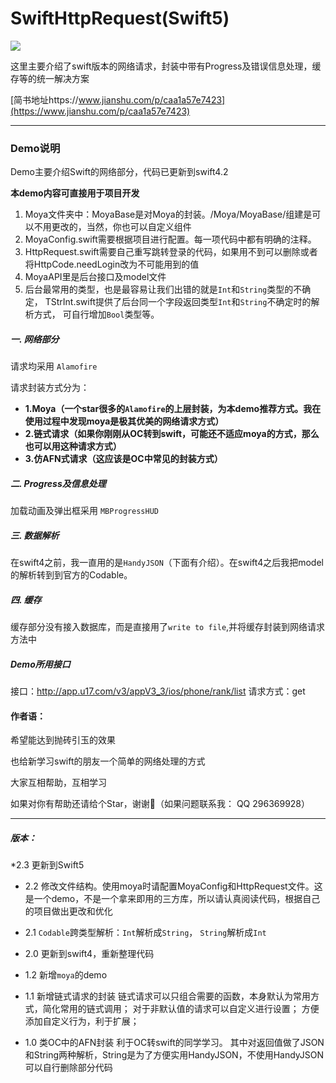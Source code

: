# SwiftHttpRequest(Swift5)
![](https://img.shields.io/badge/Swift-4.0-green.svg?style=flat)


这里主要介绍了swift版本的网络请求，封装中带有Progress及错误信息处理，缓存等的统一解决方案

[简书地址https://www.jianshu.com/p/caa1a57e7423](https://www.jianshu.com/p/caa1a57e7423)

 ---------

<h3 id="demo_explain"> Demo说明</h3>
Demo主要介绍Swift的网络部分，代码已更新到swift4.2

**本demo内容可直接用于项目开发**

1. Moya文件夹中：MoyaBase是对Moya的封装。/Moya/MoyaBase/组建是可以不用更改的，当然，你也可以自定义组件
2. MoyaConfig.swift需要根据项目进行配置。每一项代码中都有明确的注释。
3. HttpRequest.swift需要自己重写跳转登录的代码，如果用不到可以删除或者将HttpCode.needLogin改为不可能用到的值
4. MoyaAPI里是后台接口及model文件
5. 后台最常用的类型，也是最容易让我们出错的就是`Int`和`String`类型的不确定，
TStrInt.swift提供了后台同一个字段返回类型`Int`和`String`不确定时的解析方式，
可自行增加`Bool`类型等。

<h5 id="网络部分"> 一. 网络部分</h5>

请求均采用 `Alamofire`

请求封装方式分为：
- **1.Moya（一个star很多的`Alamofire`的上层封装，为本demo推荐方式。我在使用过程中发现moya是极其优美的网络请求方式）**
- **2.链式请求（如果你刚刚从OC转到swift，可能还不适应moya的方式，那么也可以用这种请求方式）**
- **3.仿AFN式请求（这应该是OC中常见的封装方式）**


<h5 id="Progress及信息处理"> 二. Progress及信息处理</h5>

加载动画及弹出框采用 `MBProgressHUD`


<h5 id="数据解析"> 三. 数据解析</h5>

在swift4之前，我一直用的是`HandyJSON`（下面有介绍）。在swift4之后我把model的解析转到到官方的Codable。


<h5 id="缓存"> 四. 缓存</h5>

缓存部分没有接入数据库，而是直接用了`write to file`,并将缓存封装到网络请求方法中

<h5 id="接口说明"> Demo所用接口</h5>

接口：http://app.u17.com/v3/appV3_3/ios/phone/rank/list
请求方式：get


<h4> 作者语：</h4>

希望能达到抛砖引玉的效果

也给新学习swift的朋友一个简单的网络处理的方式

大家互相帮助，互相学习

如果对你有帮助还请给个Star，谢谢🙏（如果问题联系我： QQ 296369928）

----
<h5 id="版本"> 版本：</h5>

*2.3 更新到Swift5

* 2.2 修改文件结构。使用moya时请配置MoyaConfig和HttpRequest文件。这是一个demo，不是一个拿来即用的三方库，所以请认真阅读代码，根据自己的项目做出更改和优化

* 2.1 `Codable`跨类型解析：`Int`解析成`String`， `String`解析成`Int`

* 2.0 更新到swift4，重新整理代码

* 1.2 新增`moya`的demo

* 1.1 新增链式请求的封装
 链式请求可以只组合需要的函数，本身默认为常用方式，简化常用的链式调用；
 对于非默认值的请求可以自定义进行设置；
 方便添加自定义行为，利于扩展；

* 1.0 类OC中的AFN封装
 利于OC转swift的同学学习。
 其中对返回值做了JSON和String两种解析，String是为了方便实用HandyJSON，不使用HandyJSON可以自行删除部分代码
